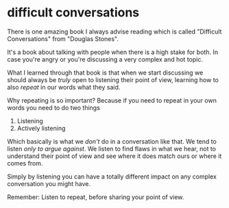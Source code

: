
# difficult conversations

There is one amazing book I always advise reading which is called "Difficult Conversations" from "Douglas Stones".

It's a book about talking with people when there is a high stake for both. In case you're angry or you're discussing a very complex and hot topic.

What I learned through that book is that when we start discussing we should always be _truly_ open to listening their point of view, learning how to also _repeat_ in our words what they said.

Why repeating is so important? Because if you need to repeat in your own words you need to do two things

1. Listening
2. Actively listening

Which basically is what we _don't_ do in a conversation like that. We tend to listen _only to argue against_. We listen to find flaws in what we hear, not to understand their point of view and see where it does match ours or where it comes from.

Simply by listening you can have a totally different impact on any complex conversation you might have.

Remember: Listen to repeat, before sharing your point of view.
